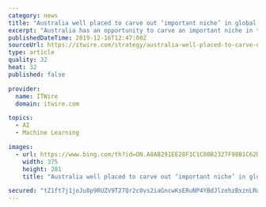 ```yaml
---
category: news
title: "Australia well placed to carve out ‘important niche’ in global machine learning field"
excerpt: "Australia has an opportunity to carve an important niche in the global machine learning field, according to a report into the sector’s patent filings launched by the Minister for Science, Karen Andrews on the Gold Coast on Monday. The report, prepared by the Australian Computer Society, the professional association for Australia's technology ..."
publishedDateTime: 2019-12-16T12:47:00Z
sourceUrl: https://itwire.com/strategy/australia-well-placed-to-carve-out-‘important-niche’-in-global-machine-learning-field.html
type: article
quality: 32
heat: 32
published: false

provider:
  name: ITWire
  domain: itwire.com

topics:
  - AI
  - Machine Learning

images:
  - url: https://www.bing.com/th?id=ON.A8AB291EE28F1C1C80B2327F98B1C62D
    width: 375
    height: 281
    title: "Australia well placed to carve out ‘important niche’ in global machine learning field"

secured: "tZ1ft7j1joJu8p9RUZV9T27Qr2c0vs2iaGncwKsERuNP4YBdJlzehzBxznLRwdt8VZXJCvzYw/hGKn00WQ+kWHugcoa09gdkpI70pJ9ah+YUxNESJByPjqvHpok76aBsACgrtGfOsfHkgBFPBWfjNcKTODUCrzEl1LsYPGhXQfRoDfFlEBUJ6qTfBkGETUj1sR/nS+gFxRKli2mBJASKcdi8FRDudD13WCbcdJwq44UPsxiplEOVTO9i1PRE+VgVzoC4zev9i+2guDINd6hQvg==;T+twWdpMXl3sjKp9MbPr1w=="
---
```


